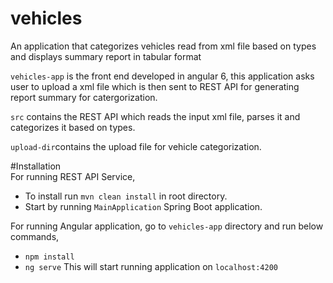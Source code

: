 # vehicles
An application that categorizes vehicles read from xml file based on types and displays summary report in tabular format

`vehicles-app` is the front end developed in angular 6, this application asks user to upload a xml file which is then sent to REST API for
generating report summary for catergorization.

`src` contains the REST API which reads the input xml file, parses it and categorizes it based on types.

`upload-dir`contains the upload file for vehicle categorization.

#Installation<br/>
For running REST API Service, <br/>
- To install run `mvn clean install` in root directory. <br/>
- Start by running `MainApplication` Spring Boot application. <br/>

For running Angular application, go to `vehicles-app` directory and run below commands, <br/>
- `npm install`
- `ng serve`
This will start running application on `localhost:4200`
